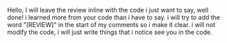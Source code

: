Hello, I will leave the review inline with the code
i just want to say, well done! i learned more from your code than i have to say.
i will try to add the word "[REVIEW]" in the start of my comments so i make it clear.
i will not modify the code, i will just write things that i notice
see you in the code.